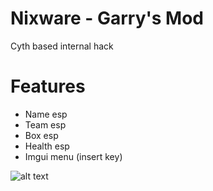 # Nixware - Garry's Mod
Cyth based internal hack

# Features
* Name esp
* Team esp
* Box esp
* Health esp
* Imgui menu (insert key)

![alt text](https://i.imgur.com/2vW6mVv.png)

